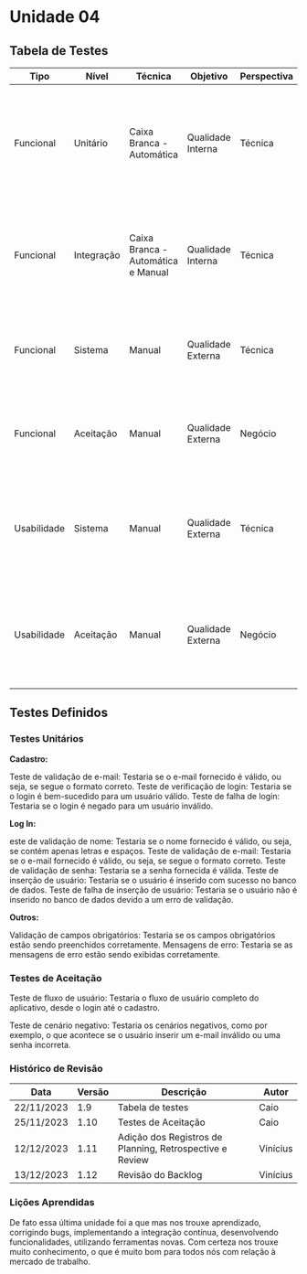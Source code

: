 # Unidade 04

## Tabela de Testes

| Tipo | Nível | Técnica | Objetivo | Perspectiva | Qualidade | Visão |
| --- | --- | --- | --- | --- | --- | --- |
| Funcional | Unitário | Caixa Branca - Automática | Qualidade Interna | Técnica |  | Avalia se a aplicação faz o que ela deve executar e verificar o funcionamento de cada unidade individual de código |
| Funcional | Integração | Caixa Branca - Automática e Manual | Qualidade Interna | Técnica |  | Avalia se a aplicação faz o que ela deve executar e verificar as interações entre os componentes de software |
| Funcional | Sistema | Manual | Qualidade Externa | Técnica |  | Avalia se a aplicação faz o que ela deve executar e testa o comportamento de um sistema |
| Funcional | Aceitação | Manual | Qualidade Externa | Negócio |  | Avalia se a aplicação faz o que ela deve executar e simula a experiência do usuário |
| Usabilidade | Sistema | Manual | Qualidade Externa | Técnica |  | Verifica se o usuário consegue entender e fazer uso da aplicação e testa o comportamento de um sistema |
| Usabilidade | Aceitação | Manual | Qualidade Externa | Negócio |  | Verifica se o usuário consegue entender e fazer uso da aplicação e simula a experiência do usuário |

## Testes Definidos

### Testes Unitários

**Cadastro:**

Teste de validação de e-mail: Testaria se o e-mail fornecido é válido, ou seja, se segue o formato correto.
Teste de verificação de login: Testaria se o login é bem-sucedido para um usuário válido.
Teste de falha de login: Testaria se o login é negado para um usuário inválido.

**Log In:**

este de validação de nome: Testaria se o nome fornecido é válido, ou seja, se contém apenas letras e espaços.
Teste de validação de e-mail: Testaria se o e-mail fornecido é válido, ou seja, se segue o formato correto.
Teste de validação de senha: Testaria se a senha fornecida é válida.
Teste de inserção de usuário: Testaria se o usuário é inserido com sucesso no banco de dados.
Teste de falha de inserção de usuário: Testaria se o usuário não é inserido no banco de dados devido a um erro de validação.

**Outros:**

Validação de campos obrigatórios: Testaria se os campos obrigatórios estão sendo preenchidos corretamente.
Mensagens de erro: Testaria se as mensagens de erro estão sendo exibidas corretamente.

### Testes de Aceitação

Teste de fluxo de usuário: Testaria o fluxo de usuário completo do aplicativo, desde o login até o cadastro.

Teste de cenário negativo: Testaria os cenários negativos, como por exemplo, o que acontece se o usuário inserir um e-mail inválido ou uma senha incorreta.

### Histórico de Revisão

| Data | Versão | Descrição | Autor |
| --- | --- | --- | --- |
| 22/11/2023 | 1.9 | Tabela de testes | Caio |
| 25/11/2023 | 1.10 | Testes de Aceitação | Caio |
| 12/12/2023 | 1.11 | Adição dos Registros de Planning, Retrospective e Review | Vinícius |
| 13/12/2023 | 1.12 | Revisão do Backlog | Vinícius |

### Lições Aprendidas

De fato essa última unidade foi a que mas nos trouxe aprendizado, corrigindo bugs, implementando a integração contínua, desenvolvendo funcionalidades, utilizando ferramentas novas. Com certeza nos trouxe muito conhecimento, o que é muito bom para todos nós com relação à mercado de trabalho.
